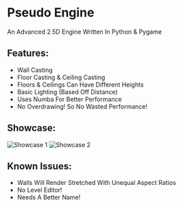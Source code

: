 # Pseudo Engine
An Advanced 2.5D Engine Written In Python & Pygame

Features:
-
- Wall Casting<br>
- Floor Casting & Ceiling Casting
- Floors & Ceilings Can Have Different Heights
- Basic Lighting (Based Off Distance)
- Uses Numba For Better Performance
- No Overdrawing! So No Wasted Performance!

Showcase:
-
![Showcase 1](https://user-images.githubusercontent.com/92179479/229337773-45b9b1b9-4480-4f46-b3e5-60ca6500334a.png)
![Showcase 2](https://user-images.githubusercontent.com/92179479/229337778-a0a8b2bd-2725-43f9-9e0f-1e0167e756f8.png)

Known Issues:
-
- Walls Will Render Stretched With Unequal Aspect Ratios
- No Level Editor!
- Needs A Better Name!
